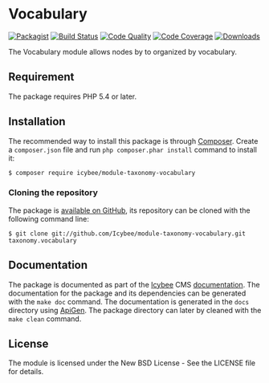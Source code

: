 # Vocabulary

[![Packagist](https://img.shields.io/packagist/v/icybee/module-taxonomy-vocabulary.svg)](https://packagist.org/packages/icybee/module-taxonomy-vocabulary)
[![Build Status](https://img.shields.io/travis/Icybee/module-taxonomy-vocabulary.svg)](http://travis-ci.org/Icybee/module-taxonomy-vocabulary)
[![Code Quality](https://img.shields.io/scrutinizer/g/Icybee/module-taxonomy-vocabulary.svg)](https://scrutinizer-ci.com/g/Icybee/module-taxonomy-vocabulary)
[![Code Coverage](https://img.shields.io/coveralls/Icybee/module-taxonomy-vocabulary.svg)](https://coveralls.io/r/Icybee/module-taxonomy-vocabulary)
[![Downloads](https://img.shields.io/packagist/dt/icybee/module-taxonomy-vocabulary.svg)](https://packagist.org/packages/icybee/module-taxonomy-vocabulary/stats)

The Vocabulary module allows nodes by to organized by vocabulary.





## Requirement

The package requires PHP 5.4 or later.





## Installation

The recommended way to install this package is through [Composer](http://getcomposer.org/).
Create a `composer.json` file and run `php composer.phar install` command to install it:

	$ composer require icybee/module-taxonomy-vocabulary





### Cloning the repository

The package is [available on GitHub](https://github.com/Icybee/module-taxonomy-vocabulary), its repository can be
cloned with the following command line:

	$ git clone git://github.com/Icybee/module-taxonomy-vocabulary.git taxonomy.vocabulary





## Documentation

The package is documented as part of the [Icybee](http://icybee.org/) CMS
[documentation](http://icybee.org/docs/). The documentation for the package and its
dependencies can be generated with the `make doc` command. The documentation is generated in
the `docs` directory using [ApiGen](http://apigen.org/). The package directory can later by
cleaned with the `make clean` command.





## License

The module is licensed under the New BSD License - See the LICENSE file for details.
